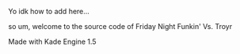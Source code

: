 Yo idk how to add here...

so um, welcome to the source code of Friday Night Funkin' Vs. Troyr

Made with Kade Engine 1.5
